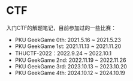 # CTF
入门CTF的解题笔记，目前参加过的一些比赛：

- PKU GeekGame 0th: 2021.5.16 ~ 2021.5.23
- PKU GeekGame 1st: 2021.11.13 ~ 2021.11.20
- THUCTF-2022：2022.9.24 ~ 2022.10.1
- PKU GeekGame 2nd: 2022.11.19 ~ 2022.11.26
- PKU GeekGame 3rd: 2023.10.13 ~ 2023.10.20
- PKU GeekGame 4th: 2024.10.12 ~ 2024.10.19
